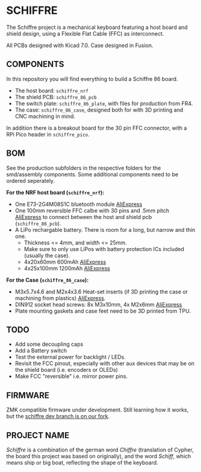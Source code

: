 # SCHIFFRE

The Schiffre project is a mechanical keyboard featuring a host board and shield design, using a Flexible Flat Cable (FFC) as interconnect.

All PCBs designed with Kicad 7.0. Case designed in Fusion.

## COMPONENTS
In this repository you will find everything to build a Schiffre 86 board.

- The host board: `schiffre_nrf`
- The shield PCB: `schiffre_86_pcb`
- The switch plate: `schiffre_86_plate`, with files for production from FR4.
- The case: `schiffre_86_case`, designed both for with 3D printing and CNC machining in mind.

In addition there is a breakout board for the 30 pin FFC connector, with a RPi Pico header in `schiffre_pico`.

## BOM
See the production subfolders in the respective folders for the smd/assembly components.
Some additional components need to be ordered seperately.

**For the NRF host board (`schiffre_nrf`):**
 - One E73-2G4M08S1C bluetooth module [AliExpress](https://aliexpress.com/item/32944356249.html)
 - One 100mm reversible FFC calbe with 30 pins and .5mm pitch [AliExpress](https://aliexpress.com/item/1005002259855390.html) to connect between the host and shield pcb (`schiffre_86_pcb`).
 - A LiPo rechargable battery. There is room for a long, but narrow and thin one.
   - Thickness <= 4mm, and width <= 25mm. 
   - Make sure to only use LiPos with battery protection ICs included (usually the case).
   - 4x20x60mm 600mAh [AliExpress](https://aliexpress.com/item/1005005086965061.html)
   - 4x25x100mm 1200mAh [AliExpress](https://aliexpress.com/item/1005005067026996.html)


**For the Case (`schiffre_86_case`):**
 - M3x5.7x4.6 and M2x4x3.6 Heat-set inserts (if 3D printing the case or machining from plastics) [AliExpress](https://www.aliexpress.com/item/4001258499799.html).
 - DIN912 socket head screws: 8x M3x10mm, 4x M2x6mm [AliExpress](https://www.aliexpress.com/item/32810872544.html)
 - Plate mounting gaskets and case feet need to be 3D printed from TPU.


## TODO
 - Add some decoupling caps
 - Add a Battery switch
 - Test the external power for backlight / LEDs.
 - Revisit the FCC pinout, especially with other aux devices that may be on the shield board (i.e. encoders or OLEDs)
 - Make FCC "reversible" i.e. mirror power pins.


## FIRMWARE
ZMK compatible firmware under development. Still learning how it works, but the [schiffre dev branch is on our fork](https://github.com/Bemeier/zmk/tree/schiffre).

## PROJECT NAME
*Schiffre* is a combination of the german word *Chiffre* (translation of Cypher, the board this project was based on originally), and the word *Schiff*, which means ship or big boat, reflecting the shape of the keyboard.